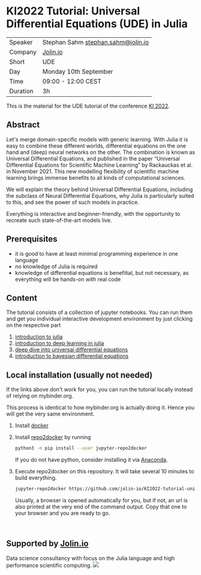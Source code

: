 # KI2022 Tutorial: Universal Differential Equations (UDE) in Julia

|          |                                    |
| -------- | ---------------------------------- |
| Speaker  | Stephan Sahm stephan.sahm@jolin.io |
| Company  | [Jolin.io](https://www.jolin.io)   |
| Short    | UDE                                |
| Day      | Monday 10th September              |
| Time     | 09:00 - 12:00 CEST                 |
| Duration | 3h                                 |

This is the material for the UDE tutorial of the conference [KI 2022](https://ki2022.gi.de/).

## Abstract

Let's merge domain-specific models with generic learning. With Julia it is easy to combine these different worlds, differential equations on the one hand and (deep) neural networks on the other. The combination is known as Universal Differential Equations, and published in the paper “Universal Differential Equations for Scientific Machine Learning” by Rackauckas et al. in November 2021. This new modelling flexibility of scientific machine learning brings immense benefits to all kinds of computational sciences.

We will explain the theory behind Universal Differential Equations, including the subclass of Neural Differential Equations, why Julia is particularly suited to this, and see the power of such models in practice.

Everything is interactive and beginner-friendly, with the opportunity to recreate such state-of-the-art models live.

## Prerequisites
- it is good to have at least minimal programming experience in one language
- no knowledge of Julia is required
- knowledge of differential equations is benefitial, but not necessary, as everything will be hands-on with real code

## Content

The tutorial consists of a collection of jupyter notebooks. You can run them and get you individual interactive development environment by just clicking on the respective part
1. [introduction to julia](https://mybinder.org/v2/gh/jolin-io/KI2022-tutorial-universal-differential-equations/main?filepath=01%20introduction%20to%20julia.ipynb)
2. [introduction to deep learning in julia](https://mybinder.org/v2/gh/jolin-io/KI2022-tutorial-universal-differential-equations/main?filepath=02%20introduction%20to%20deep%20learning%20in%20julia.ipynb)
3. [deep dive into universal differential equations](https://mybinder.org/v2/gh/jolin-io/KI2022-tutorial-universal-differential-equations/main?filepath=03%20deep%20dive%20into%20universal%20differential%20equations.ipynb)
4. [introduction to bayesian differential equations](https://mybinder.org/v2/gh/jolin-io/KI2022-tutorial-universal-differential-equations/main?filepath=04%20introduction%20to%20bayesian%20differential%20equations.ipynb)

## Local installation (usually not needed)

If the links above don't work for you, you can run the tutorial locally instead of relying on mybinder.org.

This process is identical to how mybinder.org is actually doing it. Hence you will get the very same environment.

1. Install [docker](https://docs.docker.com/get-docker/)

2. Install [repo2docker](https://repo2docker.readthedocs.io/en/latest/install.html) by running

    ```bash
    python3 -m pip install --user jupyter-repo2docker
    ```

    If you do not have python, consider installing it via [Anaconda](https://www.anaconda.com/products/individual).

3. Execute repo2docker on this repository. It will take several 10 minutes to build everything.

    ```bash
    jupyter-repo2docker https://github.com/jolin-io/KI2022-tutorial-universal-differential-equations
    ```

    Usually, a browser is opened automatically for you, but if not, an url is also printed at the very end of the command output. Copy that one to your browser and you are ready to go.

<br>

## Supported by [Jolin.io](https://www.jolin.io)
Data science consultancy with focus on the Julia language and high performance scientific computing.
![](https://www.jolin.io/assets/Jolin/Jolin-Banner-Website-v1.1-darkmode.webp)

